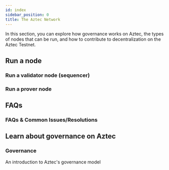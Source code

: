 ```yaml
---
id: index
sidebar_position: 0
title: The Aztec Network
---
```


In this section, you can explore how governance works on Aztec, the types of nodes that can be run, and how to contribute to decentralization on the Aztec Testnet.

## Run a node

<div className="card-container">
  <Card shadow='tl' link='the_aztec_network/guides/run_nodes/how_to_run_sequencer'>
    <CardHeader>
      <h3>Run a validator node (sequencer)</h3>
    </CardHeader>

  </Card>

  <Card shadow='tl' link='the_aztec_network/guides/run_nodes/how_to_run_prover'>
    <CardHeader>
      <h3>Run a prover node</h3>
    </CardHeader>

  </Card>
</div>

## FAQs

<div className="card-container">
  <Card shadow='tl' link='the_aztec_network/guides/run_nodes/operator_faq'>
    <CardHeader>
      <h3>FAQs & Common Issues/Resolutions</h3>
    </CardHeader>

  </Card>
</div>


## Learn about governance on Aztec

<div className="card-container full-width">
  <Card shadow='tl' link='the_aztec_network/concepts/governance'>
    <CardHeader>
      <h3>Governance</h3>
    </CardHeader>
    <CardBody>
        An introduction to Aztec's governance model
    </CardBody>
  </Card>
</div>

<!-- ## Decentralization Components

<div className="card-container">
  <Card shadow='tl' link='the_aztec_network/concepts/provers-and-sequencers/index'>
    <CardHeader>
      <h3>Sequencers</h3>
    </CardHeader>
    <CardBody>
      How sequencers propose and produce blocks
    </CardBody>
  </Card>
</div> -->
